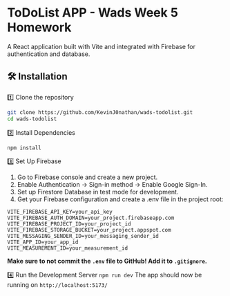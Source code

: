# ToDoList APP - Wads Week 5 Homework

A React application built with Vite and integrated with Firebase for authentication and database.

## 🛠️ Installation

1️⃣ Clone the repository
```sh
git clone https://github.com/KevinJ0nathan/wads-todolist.git
cd wads-todolist
```
2️⃣ Install Dependencies
```sh
npm install
```
3️⃣ Set Up Firebase
1. Go to Firebase console and create a new project.
2. Enable Authentication → Sign-in method → Enable Google Sign-In.
3. Set up Firestore Database in test mode for development.
4. Get your Firebase configuration and create a .env file in the project root:
``` env
VITE_FIREBASE_API_KEY=your_api_key
VITE_FIREBASE_AUTH_DOMAIN=your_project.firebaseapp.com
VITE_FIREBASE_PROJECT_ID=your_project_id
VITE_FIREBASE_STORAGE_BUCKET=your_project.appspot.com
VITE_MESSAGING_SENDER_ID=your_messaging_sender_id
VITE_APP_ID=your_app_id
VITE_MEASUREMENT_ID=your_measurement_id
```
**Make sure to not commit the `.env` file to GitHub! Add it to `.gitignore`.**

4️⃣ Run the Development Server
` npm run dev `
The app should now be running on `http://localhost:5173/`

